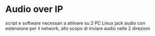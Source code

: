 # Audio over IP

script e software necessari a attivare su 2 PC Linux jack audio con estensione
per il network, allo scopo di inviare audio nelle 2 direzioni
